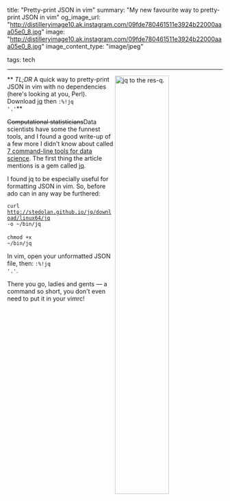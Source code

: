 title: "Pretty-print JSON in vim"
summary: "My new favourite way to pretty-print JSON in vim"
og_image_url: "http://distilleryimage10.ak.instagram.com/09fde780461511e3924b22000aaa05e0_8.jpg"
image: "http://distilleryimage10.ak.instagram.com/09fde780461511e3924b22000aaa05e0_8.jpg"
image_content_type: "image/jpeg"

tags: tech

---

<img src="http://distilleryimage10.ak.instagram.com/09fde780461511e3924b22000aaa05e0_8.jpg" width="50%" align="right" alt="jq to the res-q."> ** *TL;DR* A quick way to pretty-print JSON in vim with no dependencies (here's looking at you, Perl). Download [jq](http://stedolan.github.io/jq/) then <code>:%!jq '.'</code>**

<del>Computational statisticians</del>Data scientists have some the funnest tools, and I found a good write-up of a few more I didn't know about called [7 command-line tools for data science](http://jeroenjanssens.com/2013/09/19/seven-command-line-tools-for-data-science.html). The first thing the article mentions is a gem called [jq](http://stedolan.github.io/jq/).

I found jq to be especially useful for formatting JSON in vim. So, before ado can in any way be furthered:

<code>curl http://stedolan.github.io/jq/download/linux64/jq -o ~/bin/jq</code>
<span style='display:block;'>&nbsp;</span>
<code>chmod +x ~/bin/jq</code>

In vim, open your unformatted JSON file, then: <code>:%!jq '.'</code>.

There you go, ladies and gents &mdash; a command so short, you don't even need to put it in your vimrc!
